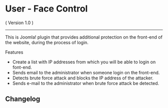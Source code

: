 User - Face Control
==========================
( Version 1.0 )
- - -

This is Joomla! plugin that provides additional protection on the front-end of the website, during the process of login.

Features
* Create a list with IP addresses from which you will be able to login on font-end.
* Sends email to the administrator when someone login on the front-end.
* Detects brute force attack and blocks the IP address of the attacker.
* Sends e-mail to the administrator when brute force attack be detected.

Changelog
---------
